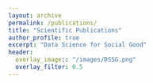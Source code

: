 ```yaml
---
layout: archive
permalink: /publications/
title: "Scientific Publications"
author_profile: true
excerpt: "Data Science for Social Good"
header:
  overlay_image:: "/images/DSSG.png"
  overlay_filter: 0.5
---
```

